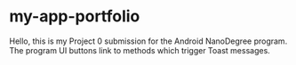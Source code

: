 # my-app-portfolio
Hello, this is my Project 0 submission for the Android NanoDegree program.
The program UI buttons link to methods which trigger Toast messages.
